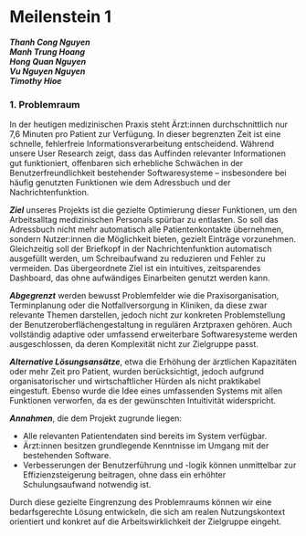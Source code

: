 # Meilenstein 1
***Thanh Cong Nguyen***   
***Manh Trung Hoang***  
***Hong Quan Nguyen***  
***Vu Nguyen Nguyen***  
***Timothy Hioe***  

### 1. Problemraum

In der heutigen medizinischen Praxis steht Ärzt:innen durchschnittlich nur 7,6 Minuten pro Patient zur Verfügung. In dieser begrenzten Zeit ist eine schnelle, fehlerfreie Informationsverarbeitung entscheidend. Während unsere User Research zeigt, dass das Auffinden relevanter Informationen gut funktioniert, offenbaren sich erhebliche Schwächen in der Benutzerfreundlichkeit bestehender Softwaresysteme – insbesondere bei häufig genutzten Funktionen wie dem Adressbuch und der Nachrichtenfunktion.

***Ziel*** unseres Projekts ist die gezielte Optimierung dieser Funktionen, um den Arbeitsalltag medizinischen Personals spürbar zu entlasten. So soll das Adressbuch nicht mehr automatisch alle Patientenkontakte übernehmen, sondern Nutzer:innen die Möglichkeit bieten, gezielt Einträge vorzunehmen. Gleichzeitig soll der Briefkopf in der Nachrichtenfunktion automatisch ausgefüllt werden, um Schreibaufwand zu reduzieren und Fehler zu vermeiden. Das übergeordnete Ziel ist ein intuitives, zeitsparendes Dashboard, das ohne aufwändiges Einarbeiten genutzt werden kann.

***Abgegrenzt*** werden bewusst Problemfelder wie die Praxisorganisation, Terminplanung oder die Notfallversorgung in Kliniken, da diese zwar relevante Themen darstellen, jedoch nicht zur konkreten Problemstellung der Benutzeroberflächengestaltung in regulären Arztpraxen gehören. Auch vollständig adaptive oder umfassend erweiterbare Softwaresysteme werden ausgeschlossen, da deren Komplexität nicht zur Zielgruppe passt.

***Alternative Lösungsansätze***, etwa die Erhöhung der ärztlichen Kapazitäten oder mehr Zeit pro Patient, wurden berücksichtigt, jedoch aufgrund organisatorischer und wirtschaftlicher Hürden als nicht praktikabel eingestuft. Ebenso wurde die Idee eines umfassenden Systems mit allen Funktionen verworfen, da es der gewünschten Intuitivität widerspricht.

***Annahmen***, die dem Projekt zugrunde liegen: 
- Alle relevanten Patientendaten sind bereits im System verfügbar. 
- Ärzt:innen besitzen grundlegende Kenntnisse im Umgang mit der bestehenden Software. 
- Verbesserungen der Benutzerführung und -logik können unmittelbar zur Effizienzsteigerung beitragen, ohne dass ein erhöhter Schulungsaufwand notwendig ist.

Durch diese gezielte Eingrenzung des Problemraums können wir eine bedarfsgerechte Lösung entwickeln, die sich am realen Nutzungskontext orientiert und konkret auf die Arbeitswirklichkeit der Zielgruppe eingeht.

